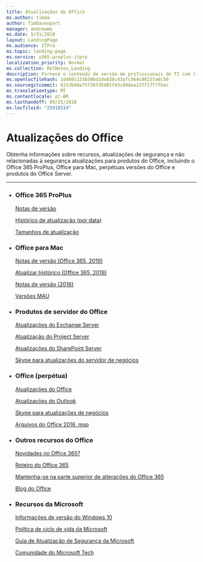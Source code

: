```yaml
---
title: Atualizações do Office
ms.author: timda
author: TimDavenport
manager: andrewmo
ms.date: 5/31/2018
layout: LandingPage
ms.audience: ITPro
ms.topic: landing-page
ms.service: o365-proplus-itpro
localization_priority: Normal
ms.collection: RelNotes_Landing
description: Fornece o conteúdo de versão de profissionais de TI com links para Office para o Office 365 ProPlus, Office para Mac, perpétua Office e Office Server produtos
ms.openlocfilehash: 1d4801133b50bd1de838c43afc564c88237a6c50
ms.sourcegitcommit: 8153b40a75720fd5d01f43c898ea227f17f7fbec
ms.translationtype: MT
ms.contentlocale: pt-BR
ms.lasthandoff: 09/25/2018
ms.locfileid: "25018514"
---
```

# <a name="office-updates"></a>Atualizações do Office

  
Obtenha informações sobre recursos, atualizações de segurança e não relacionadas à segurança atualizações para produtos do Office, incluindo o Office 365 ProPlus, Office para Mac, perpétuas versões do Office e produtos do Office Server.
  

---

<ul class="panelContent cardsW">
    <li>
        <div class="cardSize">
            <div class="cardPadding">
                <div class="card">
                    <div class="cardText">
                        <h3>Office 365 ProPlus</h3>
                        <p><a href="release-notes-office365-proplus.md">Notas de versão</a></p>
                        <p><a href="update-history-office365-proplus-by-date.md">Histórico de atualização (por data)</a></p>
                        <p><a href="download-sizes-office365-proplus-updates.md">Tamanhos de atualização</a></p>
                    </div>
                </div>
            </div>
        </div>
    </li>
    <li>
        <div class="cardSize">
            <div class="cardPadding">
                <div class="card">
                    <div class="cardText">
                        <h3>Office para Mac</h3>
                        <p><a href="release-notes-office-for-mac.md">Notas de versão (Office 365, 2019)</a></p>
                        <p><a href="update-history-office-for-mac.md">Atualizar histórico (Office 365, 2019)</a></p>
                        <p><a href="release-notes-office-2016-mac.md">Notas de versão (2016)</a></p>
                        <p><a href="release-history-microsoft-autoupdate.md">Versões MAU</a></p>
                     </div>
                </div>
            </div>
        </div>
    </li>
    <li>
        <div class="cardSize">
            <div class="cardPadding">
                <div class="card">
                    <div class="cardText">
                        <h3>Produtos de servidor do Office</h3>
                        <p><a href="https://technet.microsoft.com/library/hh135098(v=exchg.150).aspx">Atualizações do Exchange Server</a></p>
                        <p><a href="project-server-updates.md">Atualização do Project Server</a></p>
                        <p><a href="sharepoint-updates.md">Atualizações do SharePoint Server</a></p>
                        <p><a href="https://docs.microsoft.com/SkypeForBusiness/sfb-server-updates">Skype para atualizações do servidor de negócios</a></p>
               </div>
                </div>
            </div>
        </div> 
    </li>
</ul>  


<ul class="panelContent cardsW">
    <li>
        <div class="cardSize">
            <div class="cardPadding">
                <div class="card">
                    <div class="cardText">
                        <h3>Office (perpétua)</h3>
                            <p><a href="office-updates-msi.md">Atualizações do Office</a></p>
                            <p><a href="outlook-updates-msi.md">Atualizações do Outlook</a></p>
                            <p><a href="https://docs.microsoft.com/SkypeForBusiness/sfb-client-updates">Skype para atualizações de negócios</a></p>
                            <p><a href="msp-files-office-2016.md">Arquivos do Office 2016. msp</a></p>
                    </div>
                </div>
            </div>
        </div>
    </li>
    <li>
        <div class="cardSize">
            <div class="cardPadding">
                <div class="card">
                    <div class="cardText">
                        <h3>Outros recursos do Office</h3>
                            <p><a href="https://support.office.com/article/95c8d81d-08ba-42c1-914f-bca4603e1426">Novidades no Office 365?</a></p>
                            <p><a href="https://products.office.com/business/office-365-roadmap">Roteiro do Office 365</a></p>
                            <p><a href="https://support.office.com/article/719f4904-cbdd-4889-a0cf-fbd7837dfecd">Mantenha-se na parte superior de alterações do Office 365</a></p>
                            <p><a href="https://www.microsoft.com/microsoft-365/blog/office/">Blog do Office</a></p>
                    </div>
                </div>
            </div>
        </div>
    </li>
    <li>
        <div class="cardSize">
            <div class="cardPadding">
                <div class="card">
                    <div class="cardText">
                        <h3>Recursos da Microsoft</h3>
                            <p><a href="https://www.microsoft.com/itpro/windows-10/release-information">Informações de versão do Windows 10</a></p>
                            <p><a href="https://support.microsoft.com/lifecycle">Política de ciclo de vida da Microsoft</a></p>
                            <p><a href="https://portal.msrc.microsoft.com/">Guia de Atualização de Segurança da Microsoft</a></p>
                            <p><a href="https://techcommunity.microsoft.com/">Comunidade do Microsoft Tech</a></p>
                    </div>
                </div>
            </div>
        </div>
    </li>
</ul>  
